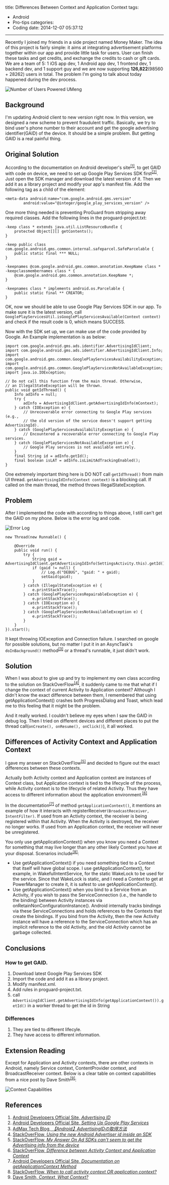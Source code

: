 title: Differences Between Context and Application Context
tags:
  - Android
  - Pro-tips
categories:
  - Coding
date: 2014-12-07 05:37:12
---

Recently I joined my friends in a side project named Money Maker. The idea of this project is fairly simple: it aims at integrating advertisement platforms together within our app and provide little task for users. User can finish these tasks and get credits, and exchange the credits to cash or gift cards. We are a team of 5: 1 iOS app dev, 1 Android app dev, 1 frontend dev, 1 backend dev, and 1 support guy and we are now supporting **126,822**(98560 + 28262) users in total. The problem I'm going to talk about today happened during the dev process.  
  
![Number of Users Powered UMeng](/images/user.png)
  
## Background  
  
I'm updating Android client to new version right now. In this version, we designed a new scheme to prevent fraudulent traffic. Basically, we try to bind user's phone number to their account and get the google advertising identifier(GAID) of the device. It should be a simple problem. But getting GAID is a real painful thing.  
  
## Original  Solution

According to the documentation on Android developer's site<sup>[[1]](#References)</sup>, to get GAID with code on device, we need to set up Google Play Services SDK first<sup>[[2]](#References)</sup>. Just open the SDK manager and download the latest version of it. Then we add it as a library project and modify your app's manifest file. Add the following tag as a child of the <application> element:  
```
<meta-data android:name="com.google.android.gms.version"
        android:value="@integer/google_play_services_version" />  
```
  
One more thing needed is preventing ProGuard from stripping away required classes. Add the following lines in the proguard-project.txt:  
  
```
-keep class * extends java.util.ListResourceBundle {
    protected Object[][] getContents();
}
  
-keep public class com.google.android.gms.common.internal.safeparcel.SafeParcelable {
    public static final *** NULL;
}
  
-keepnames @com.google.android.gms.common.annotation.KeepName class *
-keepclassmembernames class * {
    @com.google.android.gms.common.annotation.KeepName *;
}
  
-keepnames class * implements android.os.Parcelable {
    public static final ** CREATOR;
}
```
  
OK, now we should be able to use Google Play Services SDK in our app. To make sure it is the latest version, call ``GooglePlayServicesUtil.isGooglePlayServicesAvailable(Context context)`` and check if the result code is 0, which means SUCCESS.  
  
Now with the SDK set up, we can make use of the code provided by Google. An Example implementation is as below:    
```
import com.google.android.gms.ads.identifier.AdvertisingIdClient;
import com.google.android.gms.ads.identifier.AdvertisingIdClient.Info;
import com.google.android.gms.common.GooglePlayServicesAvailabilityException;
import com.google.android.gms.common.GooglePlayServicesNotAvailableException;
import java.io.IOException;
  
// Do not call this function from the main thread. Otherwise, 
// an IllegalStateException will be thrown.
public void getIdThread() {
    Info adInfo = null;
    try {
        adInfo = AdvertisingIdClient.getAdvertisingIdInfo(mContext);
    } catch (IOException e) {
        // Unrecoverable error connecting to Google Play services (e.g.,
        // the old version of the service doesn't support getting AdvertisingId).
    } catch (GooglePlayServicesAvailabilityException e) {
        // Encountered a recoverable error connecting to Google Play services. 
    } catch (GooglePlayServicesNotAvailableException e) {
        // Google Play services is not available entirely.
    }
    final String id = adInfo.getId();
    final boolean isLAT = adInfo.isLimitAdTrackingEnabled();
}
```
  
One extremely important thing here is DO NOT call ``getIdThread()`` from main UI thread. ``getAdvertisingIdInfo(Context context)`` is a blocking call. If called on the main thread, the method throws IllegalStateException.  
  
## Problem  
  
After I implemented the code with according to things above, I still can't get the GAID on my phone. Below is the error log and code.  
  
![Error Log](/images/error_log.jpg)  
  
```
new Thread(new Runnable() {
  
    @Override
    public void run() {
        try {
            String gaid = AdvertisingIdClient.getAdvertisingIdInfo(SettingsActivity.this).getId();
            if (gaid != null) {
                // Log.d("DEBUG", "gaid: " + gaid);
                setGaid(gaid);
            }
        } catch (IllegalStateException e) {
            e.printStackTrace();
        } catch (GooglePlayServicesRepairableException e) {
            e.printStackTrace();
        } catch (IOException e) {
            e.printStackTrace();
        } catch (GooglePlayServicesNotAvailableException e) {
            e.printStackTrace();
        }
    }
}).start();
```
  
It kept throwing IOException and Connection failure. I searched on google for possible solutions, but no matter I put it in an AsyncTask's ``doInBackground()`` method<sup>[[3]](#References)</sup> or a thread's runnable, it just didn't work.  
  
## Solution  
  
When I was about to give up and try to implement my own class according to the solution on StackOverFlow<sup>[[4]](#References)</sup>, it suddenly came to me that what if I change the context of current Activity to Application context? Although I didn't know the exact difference between them, I remembered that using getApplicationContext() crashes both ProgressDialog and Toast, which lead me to this feeling that it might be the problem.  
  
And it really worked. I couldn't believe my eyes when I saw the GAID in debug log. Then I tried on different devices and different places to put the thread call(``onCreate(), onResume(), onClick()``), it all worked.  
  
## Differences of Activity Context and Application Context  
  
I gave my answer on StackOverFlow<sup>[[5]](#References)</sup> and decided to figure out the exact differences between these contexts.  
  
Actually both Activity context and Application context are instances of Context class, but Application context is tied to the lifecycle of the process, while Activity context is to the lifecycle of related Activity. Thus they have access to different information about the application environment.<sup>[[6]](#References)</sup>  
  
In the documentation<sup>[[7]](#References)</sup> of method ``getApplicationContext()``, it mentions an example of how it interacts with registerReceiver``(BroadcastReceiver, IntentFilter)``. If used from an Activity context, the receiver is being registered within that Activity. When the Activity is destroyed, the receiver no longer works. If used from an Application context, the receiver will never be unregistered.  
  
You only use getApplicationContext() when you know you need a Context for something that may live longer than any other likely Context you have at your disposal. Scenarios include<sup>[[8]](#References)</sup>:  
  
* Use getApplicationContext() if you need something tied to a Context that itself will have global scope. I use getApplicationContext(), for example, in WakefulIntentService, for the static WakeLock to be used for the service. Since that WakeLock is static, and I need a Context to get at PowerManager to create it, it is safest to use getApplicationContext().
* Use getApplicationContext() when you bind to a Service from an Activity, if you wish to pass the ServiceConnection (i.e., the handle to the binding) between Activity instances via onRetainNonConfigurationInstance(). Android internally tracks bindings via these ServiceConnections and holds references to the Contexts that create the bindings. If you bind from the Activity, then the new Activity instance will have a reference to the ServiceConnection which has an implicit reference to the old Activity, and the old Activity cannot be garbage collected.  
  
## Conclusions  
  
### How to get GAID.  
  
1. Download latest Google Play Services SDK  
2. Import the code and add it as a library project.  
3. Modify manifest.xml.  
4. Add rules in proguard-project.txt.  
5. call ``AdvertisingIdClient.getAdvertisingIdInfo(getApplicationContext()).getId()`` in a worker thread to get the id in String 
  
### Differences  
  
1. They are tied to different lifecyle.  
2. They have access to different information.  
  
## Extension Reading  
  
Except for Application and Activity contexts, there are other contexts in Android, namely Service context, ContentProvider context, and BroadcastReceiver context. Below is a clear table on context capabilities from a nice post by Dave Smith<sup>[[9]](#References)</sup>:  
  
![Context Capabilities](/images/contexts.png)
  
## References  
  
1. [Android Developers Official Site, *Advertising ID*](https://developer.android.com/google/play-services/id.html)
2. [Android Developers Official Site, *Setting Up Google Play Services*](https://developer.android.com/google/play-services/setup.html)
3. [AdMax Tech Blog, *【Android】AdvertisingIDの取得方法*](http://tech.admax.ninja/2014/09/12/how-to-get-advertising-id/)  
4. [StackOverFlow, *Using the new Android Advertiser id inside an SDK*](http://stackoverflow.com/questions/20097506/using-the-new-android-advertiser-id-inside-an-sdk)
5. [StackOverFlow, *My Answer On Ad SDKs can't seem to get the Advertising info from the device*](http://stackoverflow.com/questions/27257877/ad-sdks-cant-seem-to-get-the-advertising-info-from-the-device/27344612#27344612)
6. [StackOverFlow, *Difference between Activity Context and Application Context*](http://stackoverflow.com/questions/4128589/difference-between-activity-context-and-application-context)  
7. [Android Developers Official Site, *Documentation on getApplicationContext Method*](http://developer.android.com/reference/android/content/ContextWrapper.html#getApplicationContext%28%29)
8. [StackOverFlow, *When to call activity context OR application context?*](http://stackoverflow.com/a/7298955/3642996)
9. [Dave Smith, *Context, What Context?*](http://www.doubleencore.com/2013/06/context/)
  